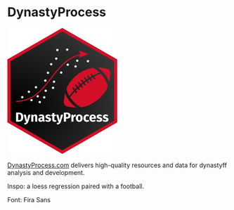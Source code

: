 # DynastyProcess

![](https://github.com/dynastyprocess/graphics/blob/main/.dynastyprocess/logo-hex-small.png)

[DynastyProcess.com](https://dynastyprocess.com) delivers high-quality resources and data for dynastyff analysis and development.

Inspo: a loess regression paired with a football.

Font: Fira Sans
